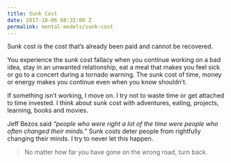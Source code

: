 ```yaml
---
title: Sunk Cost
date: 2017-10-06 08:32:00 Z
permalink: mental-models/sunk-cost
---
```


Sunk cost is the cost that’s already been paid and cannot be recovered.

You experience the sunk cost fallacy when you continue working on a bad idea, stay in an unwanted relationship, eat a meal that makes you feel sick or go to a concert during a tornado warning. The sunk cost of time, money or energy makes you continue even when you know shouldn’t.

If something isn’t working, I move on. I try not to waste time or get attached to time invested. I think about sunk cost with adventures, eating, projects, learning, books and movies.

Jeff Bezos said *“people who were right a lot of the time were people who often changed their minds.”* Sunk costs deter people from rightfully changing their minds. I try to never let this happen.

> No matter how far you have gone on the wrong road, turn back.